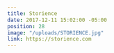 ```yaml
---
title: Storience
date: 2017-12-11 15:02:00 -05:00
position: 28
image: "/uploads/STORIENCE.jpg"
link: https://storience.com
---
```


